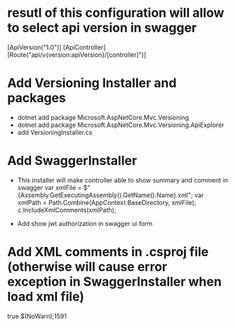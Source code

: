 # resutl of this configuration will allow to select api version in swagger

[ApiVersion("1.0")]
[ApiController]
[Route("api/v{version:apiVersion}/[controller]")]

# Add Versioning Installer and packages

- dotnet add package Microsoft.AspNetCore.Mvc.Versioning
- dotnet add package Microsoft.AspNetCore.Mvc.Versioning.ApiExplorer
- add VersioningInstaller.cs

# Add SwaggerInstaller

- This installer will make controller able to show summary and comment in swagger
  var xmlFile = $"{Assembly.GetExecutingAssembly().GetName().Name}.xml";
  var xmlPath = Path.Combine(AppContext.BaseDirectory, xmlFile);
  c.IncludeXmlComments(xmlPath);

- Add show jwt authorization in swagger ui form

# Add XML comments in .csproj file (otherwise will cause error exception in SwaggerInstaller when load xml file)

<!-- BEGIN: XML comments for Swashbuckle -->

<GenerateDocumentationFile>true</GenerateDocumentationFile>
<NoWarn>$(NoWarn);1591</NoWarn>

<!-- END: XML comments for Swashbuckle -->
